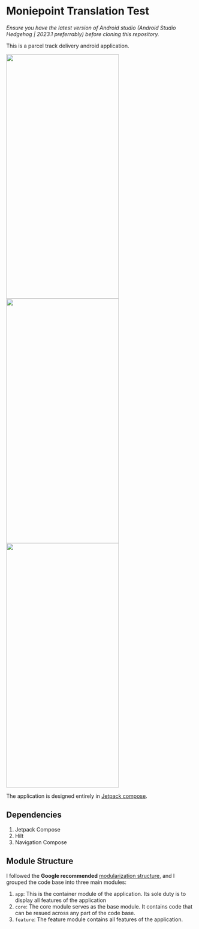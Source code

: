 # Moniepoint Translation Test

*Ensure you have the latest version of Android studio (Android Studio Hedgehog | 2023.1 preferrably) before cloning this repository.*

This is a parcel track delivery android application.

<p float="left">
  <img src="https://firebasestorage.googleapis.com/v0/b/memo-24031.appspot.com/o/Screenshot_20240130_110237_Moniepoint.jpg?alt=media&token=ad74a2eb-d5d7-4c40-b98f-ac02b33a66da" width="300" height="650" />
  <img src="https://firebasestorage.googleapis.com/v0/b/memo-24031.appspot.com/o/Screenshot_20240130_110243_Moniepoint.jpg?alt=media&token=f0c240bd-a238-4237-869f-4ec220225cfe" width="300" height="650" />
 <img src="https://firebasestorage.googleapis.com/v0/b/memo-24031.appspot.com/o/Screenshot_20240130_110253_Moniepoint.jpg?alt=media&token=555cffef-f178-45a0-820a-57129ae883bc" width="300" height="650" />
</p>

The application is designed entirely in [Jetpack compose](https://developer.android.com/jetpack/compose).

## Dependencies

1) Jetpack Compose
2) Hilt
3) Navigation Compose

## Module Structure

I followed the **Google recommended** [modularization structure](https://developer.android.com/topic/modularization/patterns#types-of-modules),
and I grouped the code base into three main modules: 
1) ```app```: This is the container module of the application. Its sole duty is to display all features of the application
2) ```core```: The core module serves as the base module. It contains code that can be resued across any part of the code base.
3) ```feature```: The feature module contains all features of the application.
